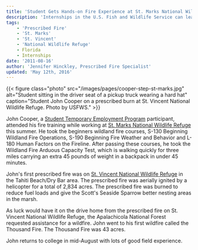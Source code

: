 ```yaml
---
title: 'Student Gets Hands-on Fire Experience at St. Marks National Wildlife Refuge'
description: 'Internships in the U.S. Fish and Wildlife Service can lead to exciting hands-on experiences, like STEP student John Cooper’s prescribed fire training in Florida.'
tags:
    - 'Prescribed Fire'
    - 'St. Marks'
    - 'St. Vincent'
    - 'National Wildlife Refuge'
    - Florida
    - Internships
date: '2011-08-16'
author: 'Jennifer Hinckley, Prescribed Fire Specialist'
updated: 'May 12th, 2016'
---
```


{{< figure class="photo" src="/images/pages/cooper-step-st-marks.jpg" alt="Student sitting in the driver seat of a pickup truck wearing a hard hat" caption="Student John Cooper on a prescribed burn at St. Vincent National Wildlife Refuge. Photo by USFWS." >}}

John Cooper, a [Student Temporary Employment Program](http://www.fws.gov/southeast/work-with-us/internships/) participant, attended his fire training while working at [St. Marks National Wildlife Refuge](http://www.fws.gov/refuge/st_marks/) this summer. He took the beginners wildland fire courses, S-130 Beginning Wildland Fire Operations, S-190 Beginning Fire Weather and Behavior and L-180 Human Factors on the Fireline. After passing these courses, he took the Wildland Fire Arduous Capacity Test, which is walking quickly for three miles carrying an extra 45 pounds of weight in a backpack in under 45 minutes.

John's first prescribed fire was on [St. Vincent National Wildlife Refuge](http://www.fws.gov/refuge/st_vincent/) in the Tahiti Beach/Dry Bar area. The prescribed fire was aerially ignited by a helicopter for a total of 2,834 acres. The prescribed fire was burned to reduce fuel loads and give the Scott's Seaside Sparrow better nesting areas in the marsh.

As luck would have it on the drive home from the prescribed fire on St. Vincent National Wildlife Refuge, the Apalachicola National Forest requested assistance for a wildfire. John went to his first wildfire called the Thousand Fire. The Thousand Fire was 43 acres.

John returns to college in mid-August with lots of good field experience.
